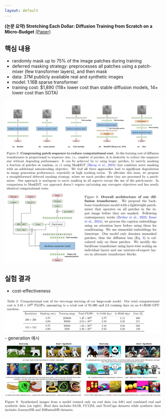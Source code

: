 ```yaml
---
layout: default
---
```


**(논문 요약) Stretching Each Dollar: Diffusion Training from Scratch on a Micro-Budget** [(Paper)](https://arxiv.org/pdf/2407.15811)

## 핵심 내용
- randomly mask up to 75% of the image patches during training
- deferred masking strategy: preprocesses all patches using a patch-mixer (few transformer layers), and then mask
- data: 37M publicly available real and synthetic images
- model: 1.16B sparse transformer
- training cost: $1,890 (118× lower cost than stable diffusion models, 14× lower cost than SOTA)

<img src="./data/papers/microbudget/concept.png" width="800" />
<img src="./data/papers/microbudget/arch.png" width="800" />

## 실험 결과
- cost-effectiveness
<img src="./data/papers/microbudget/result.png" width="800" />
- generation 예시  
<img src="./data/papers/microbudget/output.png" width="800" />
